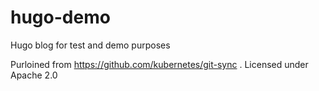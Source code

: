 # hugo-demo
Hugo blog for test and demo purposes

Purloined from https://github.com/kubernetes/git-sync . Licensed under Apache 2.0